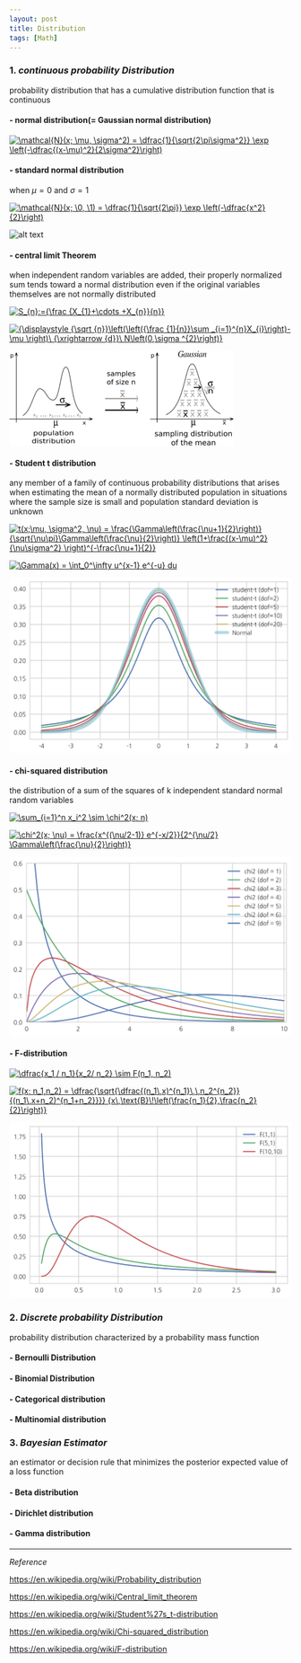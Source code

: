 ```yaml
---
layout: post
title: Distribution
tags: [Math]
---
```


### 1. *continuous probability Distribution*

probability distribution that has a cumulative distribution function that is continuous

#### - normal distribution(= Gaussian normal distribution)

<a href="https://www.codecogs.com/eqnedit.php?latex=\inline&space;\mathcal{N}(x;&space;\mu,&space;\sigma^2)&space;=&space;\dfrac{1}{\sqrt{2\pi\sigma^2}}&space;\exp&space;\left(-\dfrac{(x-\mu)^2}{2\sigma^2}\right)" target="_blank"><img src="https://latex.codecogs.com/gif.latex?\inline&space;\mathcal{N}(x;&space;\mu,&space;\sigma^2)&space;=&space;\dfrac{1}{\sqrt{2\pi\sigma^2}}&space;\exp&space;\left(-\dfrac{(x-\mu)^2}{2\sigma^2}\right)" title="\mathcal{N}(x; \mu, \sigma^2) = \dfrac{1}{\sqrt{2\pi\sigma^2}} \exp \left(-\dfrac{(x-\mu)^2}{2\sigma^2}\right)" /></a>

#### - standard normal distribution

when ${\displaystyle \mu =0}$ and ${\displaystyle \sigma =1}$

<a href="https://www.codecogs.com/eqnedit.php?latex=\inline&space;\mathcal{N}(x;&space;\0,&space;\1)&space;=&space;\dfrac{1}{\sqrt{2\pi}}&space;\exp&space;\left(-\dfrac{x^2}{2}\right)" target="_blank"><img src="https://latex.codecogs.com/gif.latex?\inline&space;\mathcal{N}(x;&space;\0,&space;\1)&space;=&space;\dfrac{1}{\sqrt{2\pi}}&space;\exp&space;\left(-\dfrac{x^2}{2}\right)" title="\mathcal{N}(x; \0, \1) = \dfrac{1}{\sqrt{2\pi}} \exp \left(-\dfrac{x^2}{2}\right)" /></a>

![alt text](350px-Normal_Distribution_PDF.svg.png)


#### - central limit Theorem

when independent random variables are added, their properly normalized sum tends toward a normal distribution even if the original variables themselves are not normally distributed

<a href="https://www.codecogs.com/eqnedit.php?latex=\inline&space;S_{n}:={\frac&space;{X_{1}&plus;\cdots&space;&plus;X_{n}}{n}}" target="_blank"><img src="https://latex.codecogs.com/gif.latex?\inline&space;S_{n}:={\frac&space;{X_{1}&plus;\cdots&space;&plus;X_{n}}{n}}" title="S_{n}:={\frac {X_{1}+\cdots +X_{n}}{n}}" /></a>

<a href="https://www.codecogs.com/eqnedit.php?latex=\inline&space;{\displaystyle&space;{\sqrt&space;{n}}\left(\left({\frac&space;{1}{n}}\sum&space;_{i=1}^{n}X_{i}\right)-\mu&space;\right)\&space;{\xrightarrow&space;{d}}\&space;N\left(0,\sigma&space;^{2}\right)}" target="_blank"><img src="https://latex.codecogs.com/gif.latex?\inline&space;{\displaystyle&space;{\sqrt&space;{n}}\left(\left({\frac&space;{1}{n}}\sum&space;_{i=1}^{n}X_{i}\right)-\mu&space;\right)\&space;{\xrightarrow&space;{d}}\&space;N\left(0,\sigma&space;^{2}\right)}" title="{\displaystyle {\sqrt {n}}\left(\left({\frac {1}{n}}\sum _{i=1}^{n}X_{i}\right)-\mu \right)\ {\xrightarrow {d}}\ N\left(0,\sigma ^{2}\right)}" /></a>


![alt text](/assets/img/IllustrationCentralTheorem.png)

#### - Student t distribution

any member of a family of continuous probability distributions that arises when estimating the mean of a normally distributed population in situations where the sample size is small and population standard deviation is unknown

<a href="https://www.codecogs.com/eqnedit.php?latex=\inline&space;t(x;\mu,&space;\sigma^2,&space;\nu)&space;=&space;\frac{\Gamma\left(\frac{\nu&plus;1}{2}\right)}&space;{\sqrt{\nu\pi}\Gamma\left(\frac{\nu}{2}\right)}&space;\left(1&plus;\frac{(x-\mu)^2}{\nu\sigma^2}&space;\right)^{-\frac{\nu&plus;1}{2}}" target="_blank"><img src="https://latex.codecogs.com/gif.latex?\inline&space;t(x;\mu,&space;\sigma^2,&space;\nu)&space;=&space;\frac{\Gamma\left(\frac{\nu&plus;1}{2}\right)}&space;{\sqrt{\nu\pi}\Gamma\left(\frac{\nu}{2}\right)}&space;\left(1&plus;\frac{(x-\mu)^2}{\nu\sigma^2}&space;\right)^{-\frac{\nu&plus;1}{2}}" title="t(x;\mu, \sigma^2, \nu) = \frac{\Gamma\left(\frac{\nu+1}{2}\right)} {\sqrt{\nu\pi}\Gamma\left(\frac{\nu}{2}\right)} \left(1+\frac{(x-\mu)^2}{\nu\sigma^2} \right)^{-\frac{\nu+1}{2}}" /></a>

<a href="https://www.codecogs.com/eqnedit.php?latex=\inline&space;\Gamma(x)&space;=&space;\int_0^\infty&space;u^{x-1}&space;e^{-u}&space;du" target="_blank"><img src="https://latex.codecogs.com/gif.latex?\inline&space;\Gamma(x)&space;=&space;\int_0^\infty&space;u^{x-1}&space;e^{-u}&space;du" title="\Gamma(x) = \int_0^\infty u^{x-1} e^{-u} du" /></a>


![alt text](/assets/img/student_t.png)


#### - chi-squared distribution

 the distribution of a sum of the squares of k independent standard normal random variables

<a href="https://www.codecogs.com/eqnedit.php?latex=\inline&space;\sum_{i=1}^n&space;x_i^2&space;\sim&space;\chi^2(x;&space;n)" target="_blank"><img src="https://latex.codecogs.com/gif.latex?\inline&space;\sum_{i=1}^n&space;x_i^2&space;\sim&space;\chi^2(x;&space;n)" title="\sum_{i=1}^n x_i^2 \sim \chi^2(x; n)" /></a>

<a href="https://www.codecogs.com/eqnedit.php?latex=\inline&space;\chi^2(x;&space;\nu)&space;=&space;\frac{x^{(\nu/2-1)}&space;e^{-x/2}}{2^{\nu/2}&space;\Gamma\left(\frac{\nu}{2}\right)}" target="_blank"><img src="https://latex.codecogs.com/gif.latex?\inline&space;\chi^2(x;&space;\nu)&space;=&space;\frac{x^{(\nu/2-1)}&space;e^{-x/2}}{2^{\nu/2}&space;\Gamma\left(\frac{\nu}{2}\right)}" title="\chi^2(x; \nu) = \frac{x^{(\nu/2-1)} e^{-x/2}}{2^{\nu/2} \Gamma\left(\frac{\nu}{2}\right)}" /></a>

![alt text](/assets/img/chi_square.png)

#### - F-distribution

<a href="https://www.codecogs.com/eqnedit.php?latex=\inline&space;\dfrac{x_1&space;/&space;n_1}{x_2/&space;n_2}&space;\sim&space;F(n_1,&space;n_2)" target="_blank"><img src="https://latex.codecogs.com/gif.latex?\inline&space;\dfrac{x_1&space;/&space;n_1}{x_2/&space;n_2}&space;\sim&space;F(n_1,&space;n_2)" title="\dfrac{x_1 / n_1}{x_2/ n_2} \sim F(n_1, n_2)" /></a>

<a href="https://www.codecogs.com/eqnedit.php?latex=\inline&space;f(x;&space;n_1,n_2)&space;=&space;\dfrac{\sqrt{\dfrac{(n_1\,x)^{n_1}\,\,n_2^{n_2}}&space;{(n_1\,x&plus;n_2)^{n_1&plus;n_2}}}}&space;{x\,\text{B}\!\left(\frac{n_1}{2},\frac{n_2}{2}\right)}" target="_blank"><img src="https://latex.codecogs.com/gif.latex?\inline&space;f(x;&space;n_1,n_2)&space;=&space;\dfrac{\sqrt{\dfrac{(n_1\,x)^{n_1}\,\,n_2^{n_2}}&space;{(n_1\,x&plus;n_2)^{n_1&plus;n_2}}}}&space;{x\,\text{B}\!\left(\frac{n_1}{2},\frac{n_2}{2}\right)}" title="f(x; n_1,n_2) = \dfrac{\sqrt{\dfrac{(n_1\,x)^{n_1}\,\,n_2^{n_2}} {(n_1\,x+n_2)^{n_1+n_2}}}} {x\,\text{B}\!\left(\frac{n_1}{2},\frac{n_2}{2}\right)}" /></a>

![alt text](/assets/img/f_distribution.png)


### 2. *Discrete probability Distribution*

probability distribution characterized by a probability mass function


#### - Bernoulli Distribution




#### - Binomial Distribution



#### - Categorical distribution



#### - Multinomial distribution




### 3. *Bayesian Estimator*

an estimator or decision rule that minimizes the posterior expected value of a loss function

#### - Beta distribution


#### - Dirichlet distribution


#### - Gamma distribution



***
*Reference*


https://en.wikipedia.org/wiki/Probability_distribution

https://en.wikipedia.org/wiki/Central_limit_theorem

https://en.wikipedia.org/wiki/Student%27s_t-distribution

https://en.wikipedia.org/wiki/Chi-squared_distribution

https://en.wikipedia.org/wiki/F-distribution